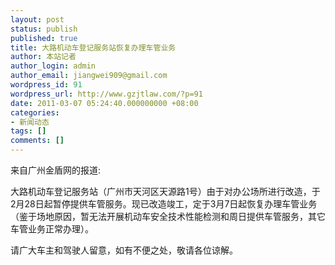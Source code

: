 ```yaml
---
layout: post
status: publish
published: true
title: 大路机动车登记服务站恢复办理车管业务
author: 本站记者
author_login: admin
author_email: jiangwei909@gmail.com
wordpress_id: 91
wordpress_url: http://www.gzjtlaw.com/?p=91
date: 2011-03-07 05:24:40.000000000 +08:00
categories:
- 新闻动态
tags: []
comments: []
---
```

来自广州金盾网的报道:

大路机动车登记服务站（广州市天河区天源路1号）由于对办公场所进行改造，于2月28日起暂停提供车管服务。现已改造竣工，定于3月7日起恢复办理车管业务（鉴于场地原因，暂无法开展机动车安全技术性能检测和周日提供车管服务，其它车管业务正常办理）。

请广大车主和驾驶人留意，如有不便之处，敬请各位谅解。
